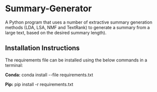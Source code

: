 # Summary-Generator
A Python program that uses a number of extractive summary generation methods (LDA, LSA, NMF and TextRank) to generate a summary from a large text, based on the desired summary length).

## Installation Instructions

The requirements file can be installed using the below commands in a terminal:

**Conda:** conda install --file requirements.txt

**Pip:** pip install -r requirements.txt
